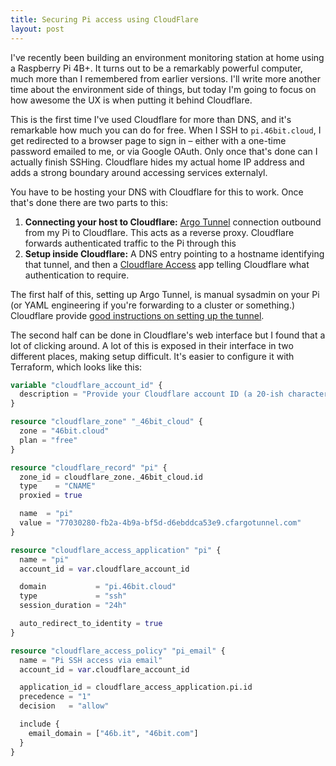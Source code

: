 ```yaml
---
title: Securing Pi access using CloudFlare
layout: post
---
```


I've recently been building an environment monitoring station at home using a Raspberry Pi 4B+. It turns out to be a remarkably powerful computer, much more than I remembered from earlier versions. I'll write more another time about the environment side of things, but today I'm going to focus on how awesome the UX is when putting it behind Cloudflare.

This is the first time I've used Cloudflare for more than DNS, and it's remarkable how much you can do for free. When I SSH to `pi.46bit.cloud`, I get redirected to a browser page to sign in – either with a one-time password emailed to me, or via Google OAuth. Only once that's done can I actually finish SSHing. Cloudflare hides my actual home IP address and adds a strong boundary around accessing services externalyl.

You have to be hosting your DNS with Cloudflare for this to work. Once that's done there are two parts to this:

1. **Connecting your host to Cloudflare:** [Argo Tunnel](https://www.cloudflare.com/products/tunnel/) connection outbound from my Pi to Cloudflare. This acts as a reverse proxy. Cloudflare forwards authenticated traffic to the Pi through this
2. **Setup inside Cloudflare:** A DNS entry pointing to a hostname identifying that tunnel, and then a [Cloudflare Access](https://www.cloudflare.com/teams/access/) app telling Cloudflare what authentication to require.

The first half of this, setting up Argo Tunnel, is manual sysadmin on your Pi (or YAML engineering if you're forwarding to a cluster or something.) Cloudflare provide [good instructions on setting up the tunnel](https://developers.cloudflare.com/cloudflare-one/connections/connect-apps/install-and-setup/tunnel-guide).

The second half can be done in Cloudflare's web interface but I found that a lot of clicking around. A lot of this is exposed in their interface in two different places, making setup difficult. It's easier to configure it with Terraform, which looks like this:

```terraform
variable "cloudflare_account_id" {
  description = "Provide your Cloudflare account ID (a 20-ish character string)"
}

resource "cloudflare_zone" "_46bit_cloud" {
  zone = "46bit.cloud"
  plan = "free"
}

resource "cloudflare_record" "pi" {
  zone_id = cloudflare_zone._46bit_cloud.id
  type    = "CNAME"
  proxied = true

  name  = "pi"
  value = "77030280-fb2a-4b9a-bf5d-d6ebddca53e9.cfargotunnel.com"
}

resource "cloudflare_access_application" "pi" {
  name = "pi"
  account_id = var.cloudflare_account_id

  domain           = "pi.46bit.cloud"
  type             = "ssh"
  session_duration = "24h"

  auto_redirect_to_identity = true
}

resource "cloudflare_access_policy" "pi_email" {
  name = "Pi SSH access via email"
  account_id = var.cloudflare_account_id

  application_id = cloudflare_access_application.pi.id
  precedence = "1"
  decision   = "allow"

  include {
    email_domain = ["46b.it", "46bit.com"]
  }
}

```
